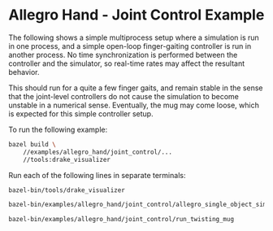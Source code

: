 # Allegro Hand - Joint Control Example

The following shows a simple multiprocess setup where a simulation is run in
one process, and a simple open-loop finger-gaiting controller is run in another
process. No time synchronization is performed between the controller and the
simulator, so real-time rates may affect the resultant behavior.

This should run for a quite a few finger gaits, and remain stable in the sense
that the joint-level controllers do not cause the simulation to become unstable
in a numerical sense. Eventually, the mug may come loose, which is expected for
this simple controller setup.

To run the following example:

```sh
bazel build \
    //examples/allegro_hand/joint_control/...
    //tools:drake_visualizer
```

Run each of the following lines in separate terminals:

```sh
bazel-bin/tools/drake_visualizer

bazel-bin/examples/allegro_hand/joint_control/allegro_single_object_simulation

bazel-bin/examples/allegro_hand/joint_control/run_twisting_mug
```
